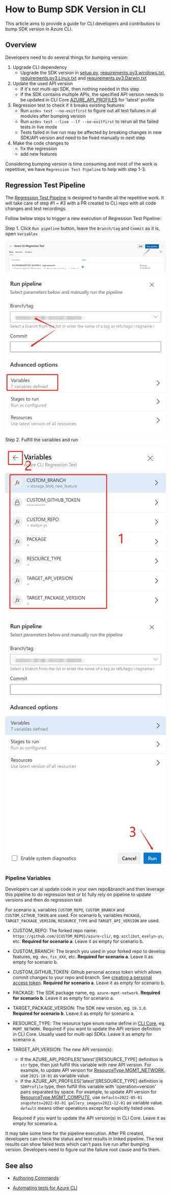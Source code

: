 # How to Bump SDK Version in CLI

This article aims to provide a guide for CLI developers and contributors to bump SDK version in Azure CLI.

## Overview

Developers need to do several things for bumping version:
1. Upgrade CLI dependency
    - Upgrade the SDK version in [setup.py](https://github.com/Azure/azure-cli/blob/dev/src/azure-cli/setup.py), [requirements.py3.windows.txt](https://github.com/Azure/azure-cli/blob/dev/src/azure-cli/requirements.py3.windows.txt), [requirements.py3.Linux.txt](https://github.com/Azure/azure-cli/blob/dev/src/azure-cli/requirements.py3.Linux.txt) and [requirements.py3.Darwin.txt](https://github.com/Azure/azure-cli/blob/dev/src/azure-cli/requirements.py3.Darwin.txt)
2. Update the used API version
    - If it's not multi-api SDK, then nothing needed in this step
    - If the SDK contains multiple APIs, the specified API version needs to be updated in CLI Core [AZURE_API_PROFILES](https://github.com/Azure/azure-cli/blob/ce74ae358b51aedfdfb6c32042b515d949618e33/src/azure-cli-core/azure/cli/core/profiles/_shared.py#L147) for 'latest' profile
3. Regression test to check if it breaks existing features
    - Run `azdev test --no-exitfirst` to figure out all test failures in all modules after bumping version
    - Run `azdev test --live --lf --no-exitfirst` to rerun all the failed tests in live mode
    - Tests failed in live run may be affected by breaking changes in new SDK/API version and need to be fixed manually in next step
4. Make the code changes to
    - fix the regression
    - add new features

Considering bumping version is time consuming and most of the work is repetitive, we have `Regression Test Pipeline` to help with step 1-3.

## Regression Test Pipeline

The [Regression Test Pipeline](https://dev.azure.com/azclitools/internal/_build?definitionId=220) is designed to handle all the repetitive work. It will take care of step #1 ~ #3 with a PR created to CLI repo with all code changes and test recordings.

Follow below steps to trigger a new execution of Regression Test Pipeline:

Step 1. Click `Run pipeline` button, leave the `Branch/tag` and `Commit` as it is, open `Variables`

![](assets/regression_test_new_pipeline.jpg)

![](assets/regression_test_pipeline_branch.jpg)

Step 2. Fulfill the variables and run

![](assets/regression_test_variables.jpg)

![](assets/regression_test_run.jpg)

### Pipeline Variables

Developers can a) update code in your own repo&branch and then leverage this pipeline to do regression test or b) fully rely on pipeline to update versions and then do regression test

For scenario a, variables `CUSTOM_REPO`, `CUSTOM_BRANCH` and `CUSTOM_GITHUB_TOKEN` are used.
For scenario b, variables `PACKAGE`, `TARGET_PACKAGE_VERSION`, `RESOURCE_TYPE` and `TARGET_API_VERSION` are used.
- CUSTOM_REPO: The forked repo name: `https://github.com/{CUSTOM_REPO}/azure-cli/`, eg. `azclibot`, `evelyn-ys`, etc. **Required for scenario a**. Leave it as empty for scenario b.
- CUSTOM_BRANCH: The branch you used in your forked repo to develop features, eg. `dev`, `fix_XXX`, etc. **Required for scenario a**. Leave it as empty for scenario b.
- CUSTOM_GITHUB_TOKEN: Github personal access token which allows commit changes to your repo and branch. See [creating a personal access token](https://docs.github.com/en/authentication/keeping-your-account-and-data-secure/creating-a-personal-access-token). **Required for scenario a**. Leave it as empty for scenario b.
- PACKAGE: The SDK package name, eg. `azure-mgmt-network`. **Required for scenario b**. Leave it as empty for scenario a.
- TARGET_PACKAGE_VERSION: The SDK new version, eg. `19.3.0`. **Required for scenario b**. Leave it as empty for scenario a.
- RESOURCE_TYPE: The resource type enum name define in [CLI Core](https://github.com/Azure/azure-cli/blob/ce74ae358b51aedfdfb6c32042b515d949618e33/src/azure-cli-core/azure/cli/core/profiles/_shared.py#L38), eg. `MGMT_NETWORK`. Required if you want to update the API version definition in CLI Core. Usually used for multi-api SDKs. Leave it as empty for scenario a.
- TARGET_API_VERSION: The new API version(s):
    - If the AZURE_API_PROFILES['latest'][RESOURCE_TYPE] definition is `str` type, then just fulfill this variable with new API version. For example, to update API version for [ResourceType.MGMT_NETWORK](https://github.com/Azure/azure-cli/blob/ce74ae358b51aedfdfb6c32042b515d949618e33/src/azure-cli-core/azure/cli/core/profiles/_shared.py#L150), use `2021-10-01` as variable value.
    - If the  AZURE_API_PROFILES['latest'][RESOURCE_TYPE] definition is `SDKProfile` type, then fulfill this variable with 'operation=version' pairs separated by space. For example, to update API version for [ResourceType.MGMT_COMPUTE](https://github.com/Azure/azure-cli/blob/ce74ae358b51aedfdfb6c32042b515d949618e33/src/azure-cli-core/azure/cli/core/profiles/_shared.py#L151-L164), use `default=2022-05-01 snapshots=2022-03-01 gallery_images=2021-12-01` as variable value. `default` means other operations except for explicitly listed ones.
    
    Required if you want to update the API version(s) in CLI Core. Leave it as empty for scenario a.

It may take some time for the pipeline execution. After PR created, developers can check the status and test results in linked pipeline. The test results can show failed tests which can't pass live run after bumping version. Developers need to figure out the failure root cause and fix them.

## See also

- [Authoring Commands](authoring_command_modules/authoring_commands.md)

- [Automating tests for Azure CLI](authoring_tests.md)